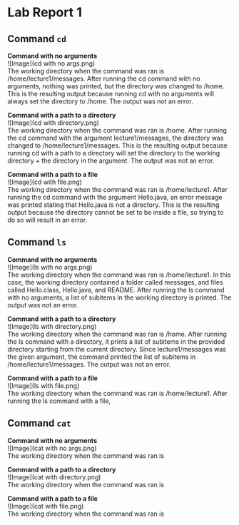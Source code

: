 # Lab Report 1

## Command `cd`
**Command with no arguments**  
![Image](cd with no args.png)  
The working directory when the command was ran is /home/lecture1/messages.
After running the cd command with no arguments, nothing was printed, but the directory was changed to /home. This is the resulting output because running cd with no arguments will always set the directory to /home. 
The output was not an error.

**Command with a path to a directory**  
![Image](cd with directory.png)  
The working directory when the command was ran is /home. 
After running the cd command with the argument lecture1/messages, the directory was changed to /home/lecture1/messages. This is the resulting output because running cd with a path to a directory will set the directory to the working directory + the directory in the argument. 
The output was not an error.

**Command with a path to a file**  
![Image](cd with file.png)  
The working directory when the command was ran is /home/lecture1.
After running the cd command with the argument Hello.java, an error message was printed stating that Hello.java is not a directory. This is the resulting output because the directory cannot be set to be inside a file, so trying to do so will result in an error. 

## Command `ls`
**Command with no arguments**  
![Image](ls with no args.png)  
The working directory when the command was ran is /home/lecture1.
In this case, the working directory contained a folder called messages, and files called Hello.class, Hello.java, and README. After running the ls command with no arguments, a list of subitems in the working directory is printed. 
The output was not an error.

**Command with a path to a directory**  
![Image](ls with directory.png)  
The working directory when the command was ran is /home.
After running the ls command with a directory, it prints a list of subitems in the provided directory starting from the current directory. Since lecture1/messages was the given argument, the command printed the list of subitems in /home/lecture1/messages.
The output was not an error.

**Command with a path to a file**  
![Image](ls with file.png)  
The working directory when the command was ran is /home/lecture1.
After running the ls command with a file, 

## Command `cat`
**Command with no arguments**  
![Image](cat with no args.png)  
The working directory when the command was ran is

**Command with a path to a directory**  
![Image](cat with directory.png)  
The working directory when the command was ran is

**Command with a path to a file**  
![Image](cat with file.png)  
The working directory when the command was ran is
